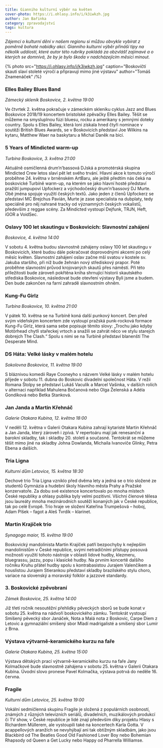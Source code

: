```yaml
---
title: Gianniho kulturní výběr na květen
cover-photo: https://i.ohlasy.info/i/k3iwkzh.jpg
author: Jan Bařinka
category: zpravodajství
tags: kultura
---
```


*Zájemci o kulturní dění v našem regionu si můžou obvykle vybírat z poměrně bohaté nabídky akcí. Gianniho kulturní výběr přináší tipy na několik událostí, které autor této rubriky pokládá za obzvlášť zajímavé a o kterých se domnívá, že by je bylo škoda v nadcházejícím měsíci minout.*

{% photo src="https://i.ohlasy.info/i/k3iwkzh.jpg" caption="Boskovičtí skauti slaví stoleté výročí a připravují mimo jiné výstavu" author="Tomáš Znamenáček" /%}

### Elles Bailey Blues Band

*Zámecký skleník Boskovice, 2. května 19:00*

Ve čtvrtek 2. května pokračuje v zámeckém skleníku cyklus Jazz and Blues Boskovice 2018/19 koncertem bristolské zpěvačky Elles Bailey. Těšit se můžeme na smysluplnou fúzi bluesu, rocku a amerikany s jemnými doteky country. Spolu s Elles Bailey, která loni získala hned čtyři nominace v soutěži British Blues Awards, se v Boskovicích představí Joe Wilkins na kytaru, Matthew Waer na baskytaru a Michal Daněk na bicí.

### 5 Years of Mindicted warm-up

*Turbína Boskovice, 3. května 21:00*

Aktuálně osmičlenná drum’n’bassová DJská a promotérská skupina Mindicted Crew letos slaví pět let svého trvání. Hlavní akce k tomuto výročí proběhne 24. května v brněnském ArtBaru, ale ještě předtím nás čeká na boskovické Turbíně warm-up, na kterém se jako hlavní hosté představí pražští jumpupoví Upfockerz a východočeský drum’n’bassový DJ Murte. Obě jména spojuje využití českých textů. Jako jeden z členů Upfockerz se představí MC Brejchus Pavián, Murte je zase specialista na dubplaty, tedy speciálně pro něj nahrané tracky od významných českých vokalistů, především z reggae scény. Za Mindicted vystoupí Dejfunk, TRJN, Heft, iGOR a VoidSec.

### Oslavy 100 let skautingu v Boskovicích: Slavnostní zahájení

*Boskovice, 4. května 14:00*

V sobotu 4. května budou slavnostně zahájeny oslavy 100 let skautingu v Boskovicích, které budou dále pokračovat doprovodnými akcemi po celý měsíc květen. Slavnostní zahájení oslav začne mší svatou v kostele sv. Jakuba staršího, při níž bude žehnán nový střediskový prapor. Poté proběhne slavnostní průvod krojovaných skautů přes náměstí. Při této příležitosti bude zároveň pokřtěna kniha shrnující historii skautského střediska Boskovice, následovat bude otevření výstavy Byli jsme a budem. Den bude zakončen na farní zahradě slavnostním ohněm.

### Kung-Fu Girlz

*Turbína Boskovice, 10. května 21:00*

V pátek 10. května se na Turbíně koná další punkový koncert. Den před svým vídeňským koncertem zde vystoupí pražská punk-rocková formace Kung-Fu Girlz, která sama sebe popisuje těmito slovy: „Trochu jako kdyby Motörhead chytli stařeckej vrtoch a snažili se zahrát něco ve stylu starejch dobrejch The Clash.“ Spolu s nimi se na Turbíně představí blanenští The Desperate Mind.

### DS Háta: Velké lásky v malém hotelu

*Sokolovna Boskovice, 11. května 19:00*

S bláznivou komedii Raye Cooneyho s názvem Velké lásky v malém hotelu přijede v sobotu 11. dubna do Boskovic divadelní společnost Háta. V režii Romana Štolpy se představí Lukáš Vaculík a Marcel Vašinka, v dalších rolích v alternaci například Mahulena Bočanová nebo Olga Želenská a Adéla Gondíková nebo Betka Stanková.

### Jan Janda a Martin Křehnáč

*Galerie Otakara Kubína, 12. května 18:00*

V neděli 12. května v Galerii Otakara Kubína zahrají kytaristé Martin Křehnáč a Jan Janda, který zároveň i zpívá. V repertoáru mají jak renesanční a barokní skladby, tak i skladby 20. století a současné. Tentokrát se můžeme těšit mimo jiné na skladby Johna Dowlanda, Michaila Ivanoviče Glinky, Petra Ebena a dalších.

### Tria Ligna

*Kulturní dům Letovice, 15. května 18:30*

Dechové trio Tria Ligna vzniklo před dvěma lety a jedná se o trio složené ze studentů Gymnázia a hudební školy hlavního města Prahy a Pražské konzervatoře. Za dobu své existence koncertovalo po mnoha místech České republiky a ohlasy publika byly velmi pozitivní. Všichni členové tělesa jsou laureáty mnoha mezinárodních soutěží konaných jak v České republice, tak po celé Evropě. Trio hraje ve složení Kateřina Trumpešová – hoboj, Adam Plšek – fagot a Aleš Tvrdík – klarinet.

### Martin Krajíček trio

*Synagoga maior, 15. května 19:00*

Boskovický mandolinista Martin Krajíček patří bezpochyby k nejlepším mandolinistům v České republice, svými netradičními přístupy posouvá možnosti využití tohoto nástroje v oblasti lidové hudby, klezmeru, bluegrassu, jazzu, popu i klasické hudby. Na prvním koncertě dalšího ročníku Kruhu přátel hudby spolu s kontrabasistou Jurajem Valenčíkem a houslistou Jurajem Stierankou představí skladby brazilského stylu choro, variace na slovenský a moravský folklór a jazzové standardy.

### 3. Boskovické zpěvobraní

*Zámek Boskovice, 25. května 14:00*

Již třetí ročník nesoutěžní přehlídky pěveckých sborů se bude konat v sobotu 25. května na nádvoří boskovického zámku. Tentokrát vystoupí Smíšený pěvecký sbor Janáček, Nota a Malá nota z Boskovic, Carpe Diem z Letovic a gymnaziální smíšený sbor Mladí madrigalisté a smíšený sbor Lumír z Brna.

### Výstava výtvarně-keramického kurzu na faře

*Galerie Otakara Kubína, 25. května 15:00*

Výstava dětských prací výtvarně-keramického kurzu na faře Jany Kolmačkové bude slavnostně zahájena v sobotu 25. května v Galerii Otakara Kubína. Úvodní slovo pronese Pavel Kolmačka, výstava potrvá do neděle 16. června.

### Fragile

*Kulturní dům Letovice, 25. května 19:00*

Vokální sedmičlenná skupinu Fragile je složená z populárních osobností, známých z různých televizních seriálů, divadelních, muzikálových produkcí či TV show, v České republice je lidé znají především díky projektu Hlasy s Richardem Müllerem, ale vystoupili také na koncertech Karla Gotta. V acappellových aranžích se nevyhýbají ani tak obtížným skladbám, jako jsou Blackbird od The Beatles Good Old Fashioned Lover Boy nebo Bohemian Rhapsody od Queen a Get Lucky nebo Happy od Pharrella Williamse.
